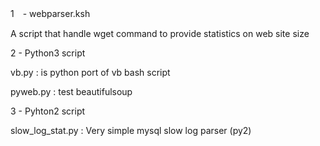 1　- webparser.ksh

A script that handle wget command to provide statistics on web site size

2 - Python3  script 

vb.py : is python port of vb bash script

pyweb.py : test beautifulsoup

3 - Pyhton2 script 

slow_log_stat.py : Very simple mysql slow log parser (py2)

